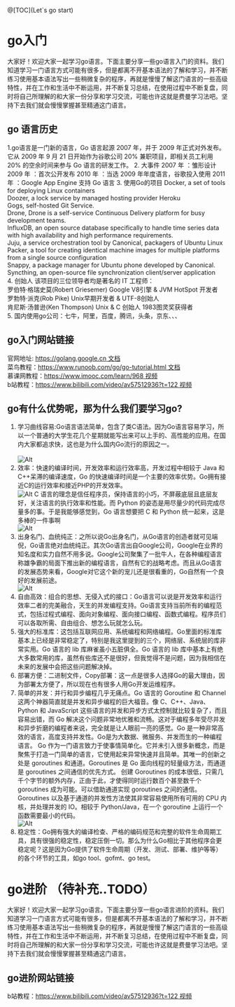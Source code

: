 ﻿@[TOC](Let`s go start)

# go入门

大家好！欢迎大家一起学习go语言。下面主要分享一些go语言入门的资料。我们知道学习一门语言方式可能有很多，但是都离不开基本语法的了解和学习，并不断练习使用基本语法写出一些稍微复杂的程序，再就是慢慢了解这门语言的一些高级特性，并在工作和生活中不断运用，并不断复习总结，在使用过程中不断复盘，同时将自己所理解的和大家一份分享和学习交流，可能也许这就是费曼学习法吧。坚持下去我们就会慢慢掌握甚至精通这门语言。

## go 语言历史



  
 1.go语言是一门新的语言，Go 语言起源 2007 年，并于 2009 年正式对外发布。它从 2009 年 9 月 21 日开始作为谷歌公司 20% 兼职项目，即相关员工利用 20% 的空余时间来参与 Go 语言的研发工作。
 2. 大事件 
2007 年 ：雏形设计 
2009 年 ：首次公开发布 
2010 年 ：当选 2009 年年度语言，谷歌投入使用 
2011 年 ：Google App Engine 支持 Go 语言
 3. 使用Go的项目
		Docker, a set of tools for deploying Linux containers<br>
		Doozer, a lock service by managed hosting provider Heroku<br>
		Gogs, self-hosted Git Service.<br>
		Drone, Drone is a self-service Continuous Delivery platform for busy development teams.<br>
		InfluxDB, an open source database specifically to handle time series data with high availability and high performance requirements.<br>
		Juju, a service orchestration tool by Canonical, packagers of Ubuntu Linux<br>
		Packer, a tool for creating identical machine images for multiple platforms from a single source configuration<br>
		Snappy, a package manager for Ubuntu phone developed by Canonical.<br>
		Syncthing, an open-source file synchronization client/server application<br>
 4. 创始人 
该项目的三位领导者均是著名的 IT 工程师：<br>
罗伯特·格瑞史莫(Robert Griesemer)     Google V8引擎 & JVM HotSpot 开发者<br>
罗勃特·派克(Rob Pike)    Unix早期开发者 & UTF-8创始人<br>
肯尼斯·汤普逊(Ken Thompson)    Unix & C 创始人  1983图灵奖获得者 <br>
 5. 国内使用go公司：七牛，阿里，百度，腾讯，头条，京东、、、


## go入门网站链接

官网地址: [https://golang.google.cn  文档](https://golang.google.cn)<br>
菜鸟教程：[https://www.runoob.com/go/go-tutorial.html 文档](https://www.runoob.com/go/go-tutorial.html)<br>
慕课网教程：[https://www.imooc.com/learn/968 视频](https://www.imooc.com/learn/968)<br>
b站教程：[https://www.bilibili.com/video/av57512936?t=122 视频](https://www.bilibili.com/video/av57512936?t=122)<br>


##  go有什么优势呢，那为什么我们要学习go? 
 1.   学习曲线容易:Go语言语法简单，包含了类C语法。因为Go语言容易学习，所以一个普通的大学生花几个星期就能写出来可以上手的、高性能的应用。在国内大家都追求快，这也是为什么国内Go流行的原因之一。<br>   
 ![Alt](https://imgconvert.csdnimg.cn/aHR0cHM6Ly9hdmF0YXIuY3Nkbi5uZXQvNy83L0IvMV9yYWxmX2h4MTYzY29tLmpwZw==#pic_center) 
 2. 效率：快速的编译时间，开发效率和运行效率高，开发过程中相较于 Java 和 C++呆滞的编译速度，Go 的快速编译时间是一个主要的效率优势。Go拥有接近C的运行效率和接近PHP的开发效率。<br>
 ![Alt](https://imgconvert.csdnimg.cn/aHR0cHM6Ly9hdmF0YXIuY3Nkbi5uZXQvNy83L0IvMV9yYWxmX2h4MTYzY29tLmpwZw==#pic_center)
 C 语言的理念是信任程序员，保持语言的小巧，不屏蔽底层且底层友好，关注语言的执行效率和性能。而 Python 的姿态是用尽量少的代码完成尽量多的事。于是我能够感觉到，Go 语言想要把 C 和 Python 统一起来，这是多棒的一件事啊<br>
 ![Alt](https://imgconvert.csdnimg.cn/aHR0cHM6Ly9hdmF0YXIuY3Nkbi5uZXQvNy83L0IvMV9yYWxmX2h4MTYzY29tLmpwZw==#pic_center)
 3. 出身名门、血统纯正：之所以说Go出身名门，从Go语言的创造者就可见端倪，Go语言绝对血统纯正。其次Go语言出自Google公司，Google在业界的知名度和实力自然不用多说。Google公司聚集了一批牛人，在各种编程语言称雄争霸的局面下推出新的编程语言，自然有它的战略考虑。而且从Go语言的发展态势来看，Google对它这个新的宠儿还是很看重的，Go自然有一个良好的发展前途。<br>
 ![Alt](https://imgconvert.csdnimg.cn/aHR0cHM6Ly9hdmF0YXIuY3Nkbi5uZXQvNy83L0IvMV9yYWxmX2h4MTYzY29tLmpwZw==#pic_center)
 4. 自由高效：组合的思想、无侵入式的接口：Go语言可以说是开发效率和运行效率二者的完美融合，天生的并发编程支持。Go语言支持当前所有的编程范式，包括过程式编程、面向对象编程、面向接口编程、函数式编程。程序员们可以各取所需、自由组合、想怎么玩就怎么玩。
 5. 强大的标准库：这包括互联网应用、系统编程和网络编程。Go里面的标准库基本上已经是非常稳定了，特别是我这里提到的三个，网络层、系统层的库非常实用。Go 语言的 lib 库麻雀虽小五脏俱全。Go 语言的 lib 库中基本上有绝大多数常用的库，虽然有些库还不是很好，但我觉得不是问题，因为我相信在未来的发展中会把这些问题解决掉。
 6. 部署方便：二进制文件，Copy部署：这一点是很多人选择Go的最大理由，因为部署太方便了，所以现在也有很多人用Go开发运维程序。
 7. 简单的并发：并行和异步编程几乎无痛点。Go 语言的 Goroutine 和 Channel 这两个神器简直就是并发和异步编程的巨大福音。像 C、C++、Java、Python 和 JavaScript 这些语言的并发和异步方式太控制就比较复杂了，而且容易出错，而 Go 解决这个问题非常地优雅和流畅。这对于编程多年受尽并发和异步折磨的编程者来说，完全就是让人眼前一亮的感觉。Go 是一种非常高效的语言，高度支持并发性。Go是为大数据、微服务、并发而生的一种编程语言。
Go 作为一门语言致力于使事情简单化。它并未引入很多新概念，而是聚焦于打造一门简单的语言，它使用起来异常快速并且简单。其唯一的创新之处是 goroutines 和通道。Goroutines 是 Go 面向线程的轻量级方法，而通道是 goroutines 之间通信的优先方式。
创建 Goroutines 的成本很低，只需几千个字节的额外内存，正由于此，才使得同时运行数百个甚至数千个 goroutines 成为可能。可以借助通道实现 goroutines 之间的通信。Goroutines 以及基于通道的并发性方法使其非常容易使用所有可用的 CPU 内核，并处理并发的 IO。相较于 Python/Java，在一个 goroutine 上运行一个函数需要最小的代码。<br>
![Alt](https://imgconvert.csdnimg.cn/aHR0cHM6Ly9hdmF0YXIuY3Nkbi5uZXQvNy83L0IvMV9yYWxmX2h4MTYzY29tLmpwZw==#pic_center)
 8.  稳定性：Go拥有强大的编译检查、严格的编码规范和完整的软件生命周期工具，具有很强的稳定性，稳定压倒一切。那么为什么Go相比于其他程序会更稳定呢？这是因为Go提供了软件生命周期（开发、测试、部署、维护等等）的各个环节的工具，如go tool、gofmt、go test。<br>
# go进阶 （待补充..TODO）
大家好！欢迎大家一起学习go语言。下面主要分享一些go语言进阶的资料。我们知道学习一门语言方式可能有很多，但是都离不开基本语法的了解和学习，并不断练习使用基本语法写出一些稍微复杂的程序，再就是慢慢了解这门语言的一些高级特性，并在工作和生活中不断运用，并不断复习总结，在使用过程中不断复盘，同时将自己所理解的和大家一份分享和学习交流，可能也许这就是费曼学习法吧。坚持下去我们就会慢慢掌握甚至精通这门语言。

## go进阶网站链接
b站教程：[https://www.bilibili.com/video/av57512936?t=122 视频](https://www.bilibili.com/video/av57512936?t=122)





